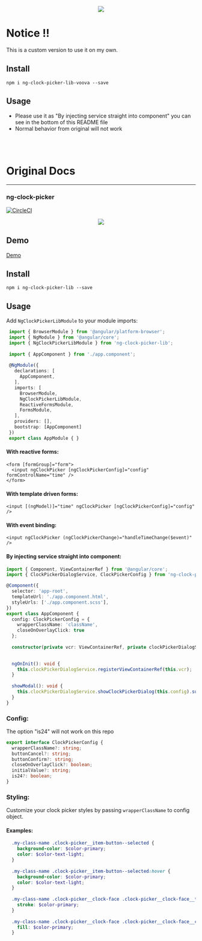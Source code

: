 

<p align="center">
  <img src="https://lh3.googleusercontent.com/fWa0fhHGVT4ltgpB96VE3uh1GEkFWMwN5Et7YF5yVI45U5RGYbFQIbpeydvEe5X7kiA_3tAMeNfRHbkkgJVPg3ERBB9UBfnq_MqtMqkF512zXBT_KtXfDCxWx7gmnBhegHXLZNHpO0Pc4sjCInFqYptKfrey3YjHqiYFPdLktXSlPc5eakvnwQxDBLMZ1bPbGhql9KSJyTNaJB0r98h3vi4QZKJyFTs2yu1i77axieMLq7PPty1OQ5HRd-p58wDvJKP5TiYh2v2Q1Lh1ouemSAfx0UqdZeDI-zypeEbcIzzqPA5-ga5SmRNn0FDNhZ6TUgQOpzAM6fz-z7YIXgXqYHQPDterLSatbgIyCgeGTKTfqeU9k5OTr2yJ5gJbGp0ti7bRcOUMRAYYtsImnzfwEqUBOp-k4ptSi75C5sT-XSFD1yKVOyyPccJ56_oRPbz4y3e5T-Cc4SQtRoRgAjymLpV_cQRH0SRDeOZ-EChafgn_kcjaImwV70QYeN-jTP58Wk_s5jGSBMvFExolyndML3KoPbXWJzcsHQ10a4kjVots2NUfweGAuwocPDQPyvgtDL5VozhakidmrH6MgWD89q2rLkOknmuZK4xdPQo=w1920-h944">
</p>

# Notice !!

This is a custom version to use it on my own. 


## Install

`npm i ng-clock-picker-lib-voova --save`

## Usage
- Please use it as "By injecting service straight into component" you can see in the bottom of this README file
- Normal behavior from original will not work




<br><br>
# Original Docs
---
### ng-clock-picker

[![CircleCI](https://circleci.com/gh/jedrzejiwanicki/ng-clockpicker/tree/master.svg?style=svg)](https://circleci.com/gh/jedrzejiwanicki/ng-clockpicker/tree/master)

<p align="center">
  <img src="https://media.giphy.com/media/nlYGE0dAam6plYGdS7/giphy.gif">
</p>


## Demo 

[Demo](http://jedrzejiwanicki.github.io/ng-clockpicker)

## Install

`npm i ng-clock-picker-lib --save`


## Usage

Add `NgClockPickerLibModule` to your module imports:

```typescript
 import { BrowserModule } from '@angular/platform-browser';
 import { NgModule } from '@angular/core';
 import { NgClockPickerLibModule } from 'ng-clock-picker-lib';
 
 import { AppComponent } from './app.component';
 
 @NgModule({
   declarations: [
     AppComponent,
   ],
   imports: [
     BrowserModule,
     NgClockPickerLibModule,
     ReactiveFormsModule,
     FormsModule,
   ],
   providers: [],
   bootstrap: [AppComponent]
 })
 export class AppModule { }

```

#### With reactive forms:
```angular2html
<form [formGroup]="form">
  <input ngClockPicker [ngClockPickerConfig]="config" formControlName="time" />
</form>
```

#### With template driven forms:
```angular2html
<input [(ngModel)]="time" ngClockPicker [ngClockPickerConfig]="config" />
```

#### With event binding:
```angular2html
<input ngClockPicker (ngClockPickerChange)="handleTimeChange($event)" />
```

#### By injecting service straight into component:

```typescript
import { Component, ViewContainerRef } from '@angular/core';
import { ClockPickerDialogService, ClockPickerConfig } from 'ng-clock-picker-lib';

@Component({
  selector: 'app-root',
  templateUrl: './app.component.html',
  styleUrls: ['./app.component.scss'],
})
export class AppComponent {
  config: ClockPickerConfig = { 
    wrapperClassName: 'className', 
    closeOnOverlayClick: true 
  };
  
  constructor(private vcr: ViewContainerRef, private clockPickerDialogService: ClockPickerDialogService) {}
  

  ngOnInit(): void {
    this.clockPickerDialogService.registerViewContainerRef(this.vcr);
  }
  
  showModal(): void {
    this.clockPickerDialogService.showClockPickerDialog(this.config).subscribe((time: string) => console.log(time))
  }
}

```

### Config:

The option "is24" will not work on this repo

```typescript
export interface ClockPickerConfig {
  wrapperClassName?: string;
  buttonCancel?: string;
  buttonConfirm?: string;
  closeOnOverlayClick?: boolean;
  initialValue?: string;
  is24?: boolean; 
}
```

### Styling:

Customize your clock picker styles by passing `wrapperClassName` to config object.

#### Examples:

```scss
  .my-class-name .clock-picker__item-button--selected {
    background-color: $color-primary;
    color: $color-text-light;
  }
  
  .my-class-name .clock-picker__item-button--selected:hover {
    background-color: $color-primary;
    color: $color-text-light;
  }
  
  .my-class-name .clock-picker__clock-face .clock-picker__clock-face__tick {
    stroke: $color-primary;
  }
  
  .my-class-name .clock-picker__clock-face .clock-picker__clock-face__center {
    fill: $color-primary;
  }

```
